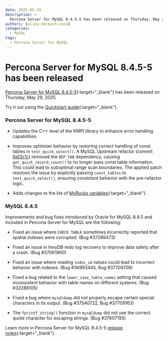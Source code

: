 ```yaml
---
date: 2025-05-29
description: >
  Percona Server for MySQL 8.4.5-5 has been released on Thursday, May 29, 2025.
authors: [alina-derkach-oaza]
categories:
  - MySQL
tags:
  - Percona Server for MySQL
---
```


# Percona Server for MySQL 8.4.5-5 has been released

<!-- more -->

[Percona Server for MySQL 8.4.5-5](https://docs.percona.com/percona-server/8.4/index.html){:target="_blank"} has been released on Thursday, May 29, 2025.

Try it out using the [Quickstart guide](https://docs.percona.com/percona-server/8.4/quickstart-overview.html){:target="_blank"}.

### Percona Server for MySQL 8.4.5-5

* Updates the C++ level of the KMPI library to enhance error handling capabilities.

* Improves optimizer behavior by restoring correct handling of const tables in `test_quick_select()`. A MySQL Upstream refactor (commit [9a13c1c](https://github.com/percona/percona-server/commit/9a13c1c6971f4bd56d143179ecfb34cca8ecc018)) removed the `QEP_TAB` dependency, causing `get_quick_record_count()` to no longer pass const table information. This could lead to suboptimal range scan boundaries. The applied patch resolves the issue by explicitly passing `const_tables` to `test_quick_select()`, ensuring consistent behavior with the pre-refactor logic.

* Adds changes to the list of [MyRocks variables](https://docs.percona.com/percona-server/8.4/myrocks-server-variables.md){:target="_blank"}.

### MySQL 8.4.5

Improvements and bug fixes introduced by Oracle for MySQL 8.4.5 and included in Percona Server for MySQL are the following:

* Fixed an issue where `CHECK TABLE` sometimes incorrectly reported that spatial indexes were corrupted. (Bug #37286473)

* Fixed an issue in InnoDB redo log recovery to improve data safety after a crash. (Bug #37061960)

* Fixed an issue where reading `index_id` values could lead to incorrect behavior with indexes. (Bug #36993445, Bug #37709706)

* Fixed a bug related to the `lower_case_table_names` setting that caused inconsistent behavior with table names on different systems. (Bug #32288105)

* Fixed a bug where `mysqldump` did not properly escape certain special characters in its output. (Bug #37540722, Bug #37709163)

* The `fprintf_string()` function in `mysqldump` did not use the correct quote character for escaping strings. (Bug #37607195)

Learn more in Percona Server for MySQL 8.4.5-5 [release notes](https://docs.percona.com/percona-server/8.4/release-notes/8.4.5-5.html){:target="_blank"}.

